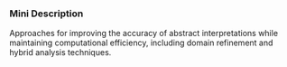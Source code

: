 ### Mini Description

Approaches for improving the accuracy of abstract interpretations while maintaining computational efficiency, including domain refinement and hybrid analysis techniques.

